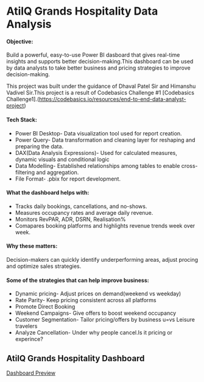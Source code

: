 # AtilQ Grands Hospitality Data Analysis

#### Objective:

Build a powerful, easy-to-use Power BI dasboard that gives real-time insights and supports better decision-making.This dashboard can be used by data analysts to take better business and pricing strategies to improve decision-making.

This project was built under the guidance of Dhaval Patel Sir and Himanshu Vadivel Sir.This project is a result of Codebasics Challenge #1 [Codebasics Challenge1].(https://codebasics.io/resources/end-to-end-data-analyst-project)

#### Tech Stack:
- Power BI Desktop- Data visualization tool used for report creation.
- Power Query- Data transformation and cleaning layer for reshaping and preparing the data.
- DAX(Data Analysis Expressions)- Used for calculated measures, dynamic visuals and conditional logic
- Data Modelling- Established relationships among tables to enable cross-filtering and aggregation.
- File Format- .pbix for report development. 


#### What the dashboard helps with:
- Tracks daily bookings, cancellations, and no-shows.
- Measures occupancy rates and average daily revenue.
- Monitors RevPAR, ADR, DSRN, Realisation%
- Comapares booking platforms and highlights revenue trends week over week.

#### Why these matters:
Decision-makers can quickly identify underperforming areas, adjust procing and optimize sales strategies.

#### Some of the strategies that can help improve business:
- Dynamic pricing- Adjust prices on demand(weekend vs weekday)
- Rate Parity- Keep pricing consistent across all platforms
- Promote Direct Booking
- Weekend Campaigns- Give offers to boost weekend occupancy
- Customer Segmentation- Tailor pricing/offers by business u=vs Leisure travelers
- Analyze Cancellation- Under why people cancel.Is it pricing or experince?


## AtilQ Grands Hospitality Dashboard
[Dashboard Preview](https://github.com/aksharaanil-1/Hospitality-Domain-Data-Analysis/blob/main/Hospitality_Dashboard.png)
